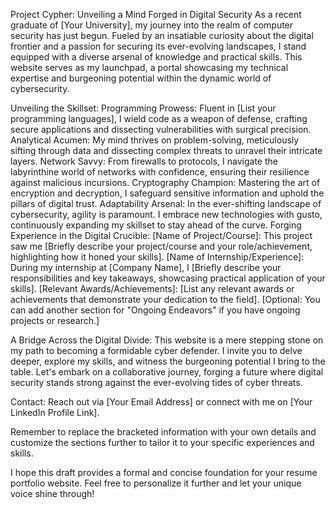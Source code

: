 Project Cypher: Unveiling a Mind Forged in Digital Security
As a recent graduate of [Your University], my journey into the realm of computer security has just begun. Fueled by an insatiable curiosity about the digital frontier and a passion for securing its ever-evolving landscapes, I stand equipped with a diverse arsenal of knowledge and practical skills. This website serves as my launchpad, a portal showcasing my technical expertise and burgeoning potential within the dynamic world of cybersecurity.

Unveiling the Skillset:
Programming Prowess: Fluent in [List your programming languages], I wield code as a weapon of defense, crafting secure applications and dissecting vulnerabilities with surgical precision.
Analytical Acumen: My mind thrives on problem-solving, meticulously sifting through data and dissecting complex threats to unravel their intricate layers.
Network Savvy: From firewalls to protocols, I navigate the labyrinthine world of networks with confidence, ensuring their resilience against malicious incursions.
Cryptography Champion: Mastering the art of encryption and decryption, I safeguard sensitive information and uphold the pillars of digital trust.
Adaptability Arsenal: In the ever-shifting landscape of cybersecurity, agility is paramount. I embrace new technologies with gusto, continuously expanding my skillset to stay ahead of the curve.
Forging Experience in the Digital Crucible:
[Name of Project/Course]: This project saw me [Briefly describe your project/course and your role/achievement, highlighting how it honed your skills].
[Name of Internship/Experience]: During my internship at [Company Name], I [Briefly describe your responsibilities and key takeaways, showcasing practical application of your skills].
[Relevant Awards/Achievements]: [List any relevant awards or achievements that demonstrate your dedication to the field].
[Optional: You can add another section for "Ongoing Endeavors" if you have ongoing projects or research.]

A Bridge Across the Digital Divide:
This website is a mere stepping stone on my path to becoming a formidable cyber defender. I invite you to delve deeper, explore my skills, and witness the burgeoning potential I bring to the table. Let's embark on a collaborative journey, forging a future where digital security stands strong against the ever-evolving tides of cyber threats.

Contact:
Reach out via [Your Email Address] or connect with me on [Your LinkedIn Profile Link].

Remember to replace the bracketed information with your own details and customize the sections further to tailor it to your specific experiences and skills.

I hope this draft provides a formal and concise foundation for your resume portfolio website. Feel free to personalize it further and let your unique voice shine through!
